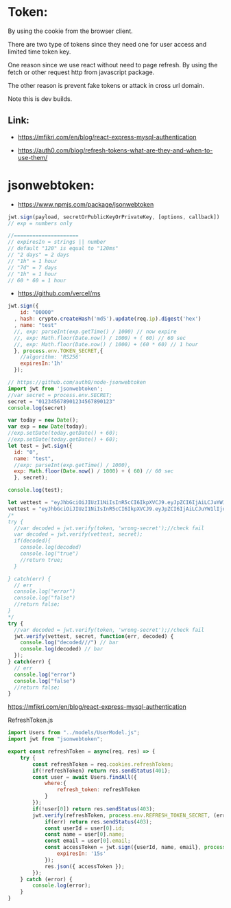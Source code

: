 
# Token:
  By using the cookie from the browser client.

  There are two type of tokens since they need one for user access and limited time token key.

  One reason since we use react without need to page refresh. By using the fetch or other request http from javascript package.

  The other reason is prevent fake tokens or attack in cross url domain.

  Note this is dev builds.

## Link:
- https://mfikri.com/en/blog/react-express-mysql-authentication

- https://auth0.com/blog/refresh-tokens-what-are-they-and-when-to-use-them/

# jsonwebtoken:
- https://www.npmjs.com/package/jsonwebtoken
```js
jwt.sign(payload, secretOrPublicKeyOrPrivateKey, [options, callback])
// exp = numbers only

//=====================
// expiresIn = strings || number
// default "120" is equal to "120ms"
// "2 days" = 2 days
// "1h" = 1 hour
// "7d" = 7 days
// "1h" = 1 hour
// 60 * 60 = 1 hour

```
- https://github.com/vercel/ms

```js
jwt.sign({
    id: "00000"
  , hash: crypto.createHash('md5').update(req.ip).digest('hex')
  , name: "test"
  //, exp: parseInt(exp.getTime() / 1000) // now expire
  //, exp: Math.floor(Date.now() / 1000) + ( 60) // 60 sec
  //, exp: Math.floor(Date.now() / 1000) + (60 * 60) // 1 hour
  }, process.env.TOKEN_SECRET,{
    //algorithm: 'RS256'
    expiresIn:'1h'
  });
```









```js
// https://github.com/auth0/node-jsonwebtoken
import jwt from 'jsonwebtoken';
//var secret = process.env.SECRET;
secret = "012345678901234567890123"
console.log(secret)

var today = new Date();
var exp = new Date(today);
//exp.setDate(today.getDate() + 60);
//exp.setDate(today.getDate() + 60);
let test = jwt.sign({
  id: "0",
  name: "test",
  //exp: parseInt(exp.getTime() / 1000),
  exp: Math.floor(Date.now() / 1000) + ( 60) // 60 sec
  }, secret);

console.log(test);

let vettest = "eyJhbGciOiJIUzI1NiIsInR5cCI6IkpXVCJ9.eyJpZCI6IjAiLCJuYW1lIjoidGVzdCIsImV4cCI6MTY1MTU1MjM5NiwiaWF0IjoxNjQ2MzcxOTk2fQ.TFo5puWW-r-E9vvl2E3SP3sN1ZIwjd4vT_0qA8-X1To";
vettest = "eyJhbGciOiJIUzI1NiIsInR5cCI6IkpXVCJ9.eyJpZCI6IjAiLCJuYW1lIjoidGVzdCIsImV4cCI6MTY0NjM3MjYwNiwiaWF0IjoxNjQ2MzcyNTQ2fQ.ZlRFJ1NPypH5bZ1gLfsBg7i56tnrEcxGUm9HQToeK2Y";
/*
try {
  //var decoded = jwt.verify(token, 'wrong-secret');//check fail
  var decoded = jwt.verify(vettest, secret);
  if(decoded){
    console.log(decoded)
    console.log("true")
    //return true; 
  }

} catch(err) {
  // err
  console.log("error")
  console.log("false")
  //return false;
}
*/
try {
  //var decoded = jwt.verify(token, 'wrong-secret');//check fail
  jwt.verify(vettest, secret, function(err, decoded) {
    console.log("decoded///") // bar
    console.log(decoded) // bar
  });
} catch(err) {
  // err
  console.log("error")
  console.log("false")
  //return false;
}
```



https://mfikri.com/en/blog/react-express-mysql-authentication


RefreshToken.js
```js
import Users from "../models/UserModel.js";
import jwt from "jsonwebtoken";

export const refreshToken = async(req, res) => {
    try {
        const refreshToken = req.cookies.refreshToken;
        if(!refreshToken) return res.sendStatus(401);
        const user = await Users.findAll({
            where:{
                refresh_token: refreshToken
            }
        });
        if(!user[0]) return res.sendStatus(403);
        jwt.verify(refreshToken, process.env.REFRESH_TOKEN_SECRET, (err, decoded) => {
            if(err) return res.sendStatus(403);
            const userId = user[0].id;
            const name = user[0].name;
            const email = user[0].email;
            const accessToken = jwt.sign({userId, name, email}, process.env.ACCESS_TOKEN_SECRET,{
                expiresIn: '15s'
            });
            res.json({ accessToken });
        });
    } catch (error) {
        console.log(error);
    }
}
```
